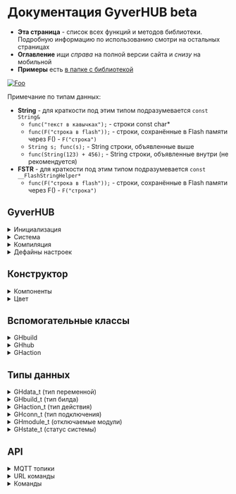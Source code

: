 # Документация GyverHUB beta
- **Эта страница** - список всех функций и методов библиотеки. Подробную информацию по использованию смотри на остальных страницах
- **Оглавление** ищи *справа* на полной версии сайта и *снизу* на мобильной
- **Примеры** есть [в папке с библиотекой](https://github.com/GyverLibs/GyverHUB/tree/main/examples)

[![Foo](https://img.shields.io/badge/ENGLISH-VERSION-blueviolet.svg?style=flat-square)](https://github-com.translate.goog/GyverLibs/GyverHUB/wiki?_x_tr_sl=ru&_x_tr_tl=en)

Примечание по типам данных:
- **String** - для краткости под этим типом подразумевается `const String&`
    - `func("текст в кавычках");`  - строки const char*
    - `func(F("строка в flash"));` - строки, сохранённые в Flash памяти через F() - `F("строка")`
    - `String s; func(s);`         - String строки, объявленные выше
    - `func(String(123) + 456);`   - String строки, объявленные внутри (не рекомендуется)
- **FSTR** - для краткости под этим типом подразумевается `const __FlashStringHelper*`
    - `func(F("строка в flash"));` - строки, сохранённые в Flash памяти через F() - `F("строка")`

## GyverHUB
<details>
<summary>Инициализация</summary>

```cpp
GyverHUB;
GyverHUB(char* prefix);                                         // + префикс сети
GyverHUB(char* prefix, char* name);                             // + имя в списке устройств
GyverHUB(char* prefix, char* name, char* icon);                 // + иконка в списке устройств
GyverHUB(char* prefix, char* name, char* icon, uint32_t id);    // + вручную задать ID устройства
// примечание: id нужно обязательно задавать для отличных от ESP платформ (для esp генерируется автоматически)

// иконки Font Awesome v5 Solid, бесплатный пак
// https://fontawesome.com/v5/cheatsheet/free/solid - список иконок
// https://fontawesome.com/v5/search?o=r&m=free&s=solid - поиск иконок
// вставлять САМ СИМВОЛ в "строку", например "" , "" , ""
```
</details>

<details>
<summary>Система</summary>

```cpp
// =================== CONFIG ==================
void config(char* nprefix, char* nname, char* nicon, uint32_t nid); // Аналог конструктора
void setVersion(FSTR v);    // установить версию прошивки для отображения в Info
void begin();               // запустить
void end();                 // остановить
bool tick();                // тикер, вызывать в loop

// ================== MODULES =================
// по умолчанию все модули включены
// модули, отвечающие за связь, нужно настраивать перед вызовом begin()!
void modules.set(uint16_t mods);    // включить модули
void modules.unset(uint16_t mods);  // выключить модули

// можно выбрать несколько модулей с разделителем | 
// modules.set(GH_MOD_LOCAL | GH_MOD_DOWNLOAD | GH_MOD_UPLOAD);
// modules.unset(GH_MOD_LOCAL | GH_MOD_DOWNLOAD | GH_MOD_UPLOAD);

bool modules.read(GHmodule_t mod);  // включен ли модуль
void setAll();      // установить все
void unsetAll();    // выключить все

// ==================== PIN ===================
void setPIN(uint32_t npin); // установить пин-код устройства (больше 1000, не может начинаться с 0)
uint32_t getPIN();          // прочитать пин-код

// =================== BUILD ==================
void onBuild(f);        // подключить сборщик интерфейса. Функция вида void f()
void refresh();         // обновить веб-интерфейс. Вызывать внутри обработчика build

// полные свойства
GHbuild getBuild();     // получить свойства текущего билда. Вызывать внутри обработчика build В САМОМ НАЧАЛЕ

// более простой доступ
bool buildRead();           // true - если билдер вызван для set или read операций
const char* actionName();    // вернёт имя компонента в текущем действии
const char* actionValue();   // вернёт значение компонента в текущем действии

// ================== STATUS ==================
void onStatus(f);       // подключить обработчик изменения статуса. Функция вида void f(GHstatus status)
bool running();         // вернёт true, если система запущена
bool focused();         // true - интерфейс устройства сейчас открыт на сайте или в приложении

// =================== CLI ===================
void onCLI(f);          // подключить обработчик входящих сообщений с веб-консоли. Функция вида void f(String& s)
void print(String s);   // отправить текст в веб-консоль
void print(String s, uint32_t color);    // + цвет

// =================== SEND ===================
void sendPush(String text);                     // отправить уведомление
void sendUpdate(String name, String value);     // отправить update вручную с указанием значения

// отправить update по имени компонента (значение будет прочитано в build)
// имена можно передать списком через запятую
void sendUpdate(String name);

// ================== MQTT ==================
// настроить MQTT (только TCP)
void setupMQTT(char* host, uint16_t port);
void setupMQTT(char* host, uint16_t port, char* login, const char* pass);
void setupMQTT(char* host, uint16_t port, char* login, const char* pass, uint8_t qos, bool retained);

void setupMQTT(IPAddress ip, uint16_t port);
void setupMQTT(IPAddress ip, uint16_t port, char* login, const char* pass);
void setupMQTT(IPAddress ip, uint16_t port, char* login, const char* pass, uint8_t qos, bool retained);
// для игнорирования login/pass нужно установить 0

void turnOn();      // отправить MQTT LWT команду на включение
void turnOff();     // отправить MQTT LWT команду на выключение

void sendGetAuto(bool v);       // автоматически отправлять новое состояние на get-топик при изменении через set (умолч. false)
void sendGet(String name, String value);    // отправить имя-значение на get-топик (MQTT)

// отправить значение по имени компонента на get-топик (MQTT) (значение будет прочитано в build)
// имена можно передать списком через запятую
void sendGet(String name);

// ============== MANUAL BUILD ==============
void onManual(f);       // подключить обработчик запроса при ручном соединении. Функция вида void f(const String& s)
void parse(char* url, GH_MANUAL);               // парсить команду вида PREFIX/ID/HUB_ID/CMD/NAME=VALUE
void parse(char* url, char* value, GH_MANUAL);  // парсить команду вида PREFIX/ID/HUB_ID/CMD/NAME, value отдельно

// установить размер буфера строки для сборки интерфейса в режиме MANUAL
// 0 - интерфейс будет собран и отправлен цельной строкой, иначе пакет будет отправляться частями размером с буфер
void setBufferSize(uint16_t size);
```
</details>

<details>
<summary>Компиляция</summary>

Библиотека определяет, на какой платформе компилируется. Для ESP8266/ESP32 предусмотрен отдельный флаг, 
включюащий сетевые возможности в компиляцию. Для создания кросс-платформенного кода можно "прятать" 
код для ESPxx внутри условной конструкции

```cpp
#ifdef GH_ESP_BUILD
// этот код будет компилироваться только для esp
#endif
```

где `GH_ESP_BUILD` определяется библиотекой
</details>

<details>
<summary>Дефайны настроек</summary>

```cpp
// Вводятся до подключения библиотеки

#define ATOMIC_FS_UPDATE  // OTA обновление GZIP файлом
#define GH_ASYNC          // использовать ASYNC библиотеки

// полное отключение модулей из программы
#define GH_NO_SERIAL
#define GH_NO_LOCAL
#define GH_NO_MQTT
#define GH_NO_FS
#define GH_NO_INFO
#define GH_NO_OTA
```
</details>

## Конструктор
<details>
<summary>Компоненты</summary>

```cpp
// ========================== ВИДЖЕТ ==========================
void BeginWidgets();            // начать строку виджетов
void BeginWidgets(int высота);  // + указать минимальную высоту
void EndWidgets();              // завершить строку виджетов
void WidgetSize(int ширина);    // ширина следующего виджета

// ======================== ОФОРМЛЕНИЕ ========================
void Space();               // пустое место (в режиме виджетов - пустой виджет)
void Space(int высота);     // + настройка высоты
void Title(FSTR label);     // заголовок

// ===================== ПАССИВНЫЙ ТЕКСТ ======================
void Label(FSTR name, const String& value, FSTR label = nullptr, uint32_t color = GH_DEFAULT);
void Display(FSTR name, const String& value, FSTR label = nullptr, uint32_t color = GH_DEFAULT, int rows = 2, int size = 40);
void Log(FSTR name, GHlog* log, FSTR label = nullptr);
void HTML(FSTR name, const String& value, FSTR label = nullptr);

// ========================= ИНДИКАЦИЯ ==========================
void LED(FSTR name, bool value = 0, FSTR label = nullptr);
void Icon(FSTR name, FSTR label, FSTR text = nullptr, uint32_t color = GH_DEFAULT);

// ======================== НАВИГАЦИЯ =========================
bool Tabs(FSTR name, uint8_t* value, FSTR text, FSTR label = nullptr);

// ========================== КНОПКИ ==========================
uint8_t Button(FSTR name, bool* value = nullptr, FSTR label = nullptr, uint32_t color = GH_DEFAULT, int size = 22);
uint8_t ButtonIcon(FSTR name, bool* value = nullptr, FSTR label = nullptr, uint32_t color = GH_DEFAULT, int size = 50);

// =========================== ВВОД ===========================
bool Input(FSTR name, void* value = nullptr, GHdata_t type = GH_NULL, FSTR label = nullptr, int maxv = 0, uint32_t color = GH_DEFAULT);
bool Pass(FSTR name, void* value = nullptr, GHdata_t type = GH_NULL, FSTR label = nullptr, int maxv = 0, uint32_t color = GH_DEFAULT);

bool Slider(FSTR name, void* value = nullptr, GHdata_t type = GH_NULL, FSTR label = nullptr, float minv = 0, float maxv = 100, float step = 1, uint32_t color = GH_DEFAULT);
bool Spinner(FSTR name, void* value = nullptr, GHdata_t type = GH_NULL, FSTR label = nullptr, float minv = 0, float maxv = 100, float step = 1, uint32_t color = GH_DEFAULT);

// ======================== ВЫКЛЮЧАТЕЛИ ========================
bool Switch(FSTR name, bool* value = nullptr, FSTR label = nullptr, uint32_t color = GH_DEFAULT);
bool SwitchIcon(FSTR name, bool* value = nullptr, FSTR label = nullptr, FSTR text = nullptr, uint32_t color = GH_DEFAULT);
bool SwitchText(FSTR name, bool* value = nullptr, FSTR label = nullptr, FSTR text = nullptr, uint32_t color = GH_DEFAULT);

// =========================== ВРЕМЯ ===========================
bool Date(FSTR name, Stamp* value, FSTR label = nullptr, uint32_t color = GH_DEFAULT);
bool Time(FSTR name, Stamp* value, FSTR label = nullptr, uint32_t color = GH_DEFAULT);
bool DateTime(FSTR name, Stamp* value, FSTR label = nullptr, uint32_t color = GH_DEFAULT);

// =========================== ВЫБОР ===========================
bool Select(FSTR name, uint8_t* value, FSTR text, FSTR label = nullptr, uint32_t color = GH_DEFAULT);
bool Flags(FSTR name, GHflags* value = nullptr, FSTR text = nullptr, FSTR label = nullptr, uint32_t color = GH_DEFAULT);
bool Color(FSTR name, GHcolor* value = nullptr, FSTR label = nullptr);
```
</details>

<details>
<summary>Цвет</summary>

```cpp
GH_RED      // 0xcb2839
GH_ORANGE   // 0xd55f30
GH_YELLOW   // 0xd69d27
GH_GREEN    // 0x37A93C
GH_MINT     // 0x25b18f
GH_AQUA     // 0x2ba1cd
GH_BLUE     // 0x297bcd
GH_VIOLET   // 0x825ae7
GH_PINK     // 0xc8589a
```
</details>

## Вспомогательные классы
<details>
<summary>GHbuild</summary>

```cpp
GHbuild_t type;     // тип билда
GHhub hub;          // данные клиента
GHaction action;    // действие
```
</details>

<details>
<summary>GHhub</summary>

```cpp
GHconn_t conn;      // тип соединения
char id[9];         // id клиента
```
</details>

<details>
<summary>GHaction</summary>

```cpp
GHaction_t type;    // тип действия 
const char* name;   // имя компонента
const char* value;  // значение компонента
```
</details>

## Типы данных
<details>
<summary>GHdata_t (тип переменной)</summary>

```cpp
GH_NULL

GH_STR
GH_CSTR

GH_BOOL
GH_INT8
GH_UINT8
GH_INT16
GH_UINT16
GH_INT32
GH_UINT32

GH_FLOAT
GH_DOUBLE

GH_COLOR
GH_FLAGS
GH_STAMP
```
</details>

<details>
<summary>GHbuild_t (тип билда)</summary>

```cpp
GH_BUILD_NONE       // нет
GH_BUILD_ACTION     // действие GHaction_t
GH_BUILD_COUNT      // измерение размера пакета
GH_BUILD_READ       // чтение значения по имени (get, update)
GH_BUILD_UI         // сборка интерфейса для отправки
GH_BUILD_TG         // сборка для Telegram
```
</details>

<details>
<summary>GHaction_t (тип действия)</summary>

```cpp
GH_ACTION_NONE      // нет
GH_ACTION_SET       // установка значения
GH_ACTION_PRESS     // кнопка нажата
GH_ACTION_RELEASE   // кнопка отпущена
```
</details>

<details>
<summary>GHconn_t (тип подключения)</summary>

```cpp
GH_MANUAL
GH_SERIAL
GH_WS
GH_MQTT
GH_HTTP     // обнаружение HTTP
GH_SYSTEM   // системное сообщение
```
</details>

<details>
<summary>GHmodule_t (отключаемые модули)</summary>

```cpp
GH_MOD_MANUAL   // использовать MANUAL подключение
GH_MOD_SERIAL   // использовать SERIAL подключение
GH_MOD_LOCAL    // использовать LOCAL подключение
GH_MOD_MQTT     // использовать MQTT подключение
GH_MOD_INFO     // использовать вкладку инфо
GH_MOD_FSBR     // использовать вкладку менеджера файлов
GH_MOD_DOWNLOAD // использовать скачивание
GH_MOD_UPLOAD   // использовать загрузку
GH_MOD_OTA      // использовать ОТА
GH_MOD_OTA_URL  // использовать ОТА по URL
GH_MOD_REBOOT   // использовать перезагрузку из инфо
GH_MOD_SET      // использовать установку значений
GH_MOD_CLICK    // использовать клики
GH_MOD_READ     // использовать чтение
GH_MOD_DELETE   // использовать удаление файлов
GH_MOD_RENAME   // использовать переименование файлов
```
</details>

<details>
<summary>GHstate_t (статус системы)</summary>

```cpp
GH_IDLE
GH_START
GH_STOP

GH_CONNECTING
GH_CONNECTED
GH_DISCONNECTED
GH_ERROR

GH_UNKNOWN
GH_DISCOVER_ALL
GH_DISCOVER
GH_FOCUS
GH_UNFOCUS

GH_SET
GH_CLICK
GH_CLI
GH_PING

GH_READ_HOOK
GH_SET_HOOK
GH_INFO
GH_REBOOT
GH_FSBR
GH_DELETE
GH_RENAME

GH_DOWNLOAD
GH_DOWNLOAD_CHUNK
GH_DOWNLOAD_ERROR
GH_DOWNLOAD_ABORTED
GH_DOWNLOAD_FINISH

GH_UPLOAD
GH_UPLOAD_CHUNK
GH_UPLOAD_ERROR
GH_UPLOAD_ABORTED
GH_UPLOAD_FINISH

GH_OTA
GH_OTA_CHUNK
GH_OTA_ERROR
GH_OTA_ABORTED
GH_OTA_FINISH

GH_OTA_URL
```
</details>


## API
<details>
<summary>MQTT топики</summary>

```cpp
[MQTT GET]
PREFIX/hub/ID/get/NAME      VALUE       // get
PREFIX/hub/ID/status        -           // status

[MQTT HOOK]
PREFIX/ID/read/NAME         -           // read
PREFIX/ID/set/NAME          VALUE       // set

[MQTT]
topic                       payload
PREFIX                      HUB_ID      // discover all
PREFIX/ID                   HUB_ID      // discover
PREFIX/ID/HUB_ID/CMD        -           // command
PREFIX/ID/HUB_ID/CMD/NAME   -           // command + name
PREFIX/ID/HUB_ID/CMD/NAME   VALUE       // command + name + value
```
</details>

<details>
<summary>URL команды</summary>

```cpp
[URL]
PREFIX                                  // discover all
PREFIX/ID                               // discover
PREFIX/ID/HUB_ID/CMD                    // command
PREFIX/ID/HUB_ID/CMD/NAME               // command + name
PREFIX/ID/HUB_ID/CMD/NAME=VALUE         // command + name + value
```
</details>

<details>
<summary>Команды</summary>

```cpp
[CMD]
focus
ping
unfocus
info
fsbr
reboot
fetch_chunk

[CMD + NAME]
set
click
cli
delete
rename
fetch
upload
upload_chunk
ota
ota_chunk
ota_url
```
</details>
